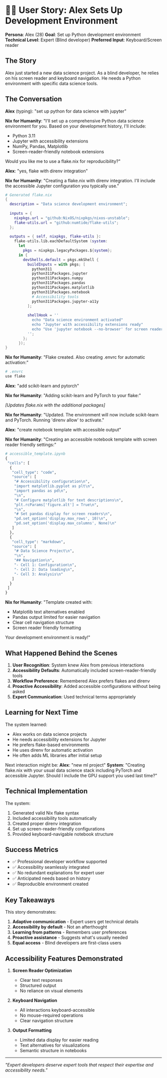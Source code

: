 # 👨‍💻 User Story: Alex Sets Up Development Environment

**Persona**: Alex (28)
**Goal**: Set up Python development environment
**Technical Level**: Expert (Blind developer)
**Preferred Input**: Keyboard/Screen reader

## The Story

Alex just started a new data science project. As a blind developer, he relies on his screen reader and keyboard navigation. He needs a Python environment with specific data science tools.

## The Conversation

**Alex** (typing): "set up python for data science with jupyter"

**Nix for Humanity**: "I'll set up a comprehensive Python data science environment for you. Based on your development history, I'll include:
- Python 3.11
- Jupyter with accessibility extensions
- NumPy, Pandas, Matplotlib
- Screen-reader-friendly notebook extensions

Would you like me to use a flake.nix for reproducibility?"

**Alex**: "yes, flake with direnv integration"

**Nix for Humanity**: "Creating a flake.nix with direnv integration. I'll include the accessible Jupyter configuration you typically use."

```nix
# Generated flake.nix
{
  description = "Data science development environment";
  
  inputs = {
    nixpkgs.url = "github:NixOS/nixpkgs/nixos-unstable";
    flake-utils.url = "github:numtide/flake-utils";
  };
  
  outputs = { self, nixpkgs, flake-utils }:
    flake-utils.lib.eachDefaultSystem (system:
      let
        pkgs = nixpkgs.legacyPackages.${system};
      in {
        devShells.default = pkgs.mkShell {
          buildInputs = with pkgs; [
            python311
            python311Packages.jupyter
            python311Packages.numpy
            python311Packages.pandas
            python311Packages.matplotlib
            python311Packages.notebook
            # Accessibility tools
            python311Packages.jupyter-a11y
          ];
          
          shellHook = ''
            echo "Data science environment activated"
            echo "Jupyter with accessibility extensions ready"
            echo "Use 'jupyter notebook --no-browser' for screen reader mode"
          '';
        };
      });
}
```

**Nix for Humanity**: "Flake created. Also creating .envrc for automatic activation:"

```bash
# .envrc
use flake
```

**Alex**: "add scikit-learn and pytorch"

**Nix for Humanity**: "Adding scikit-learn and PyTorch to your flake:"

*[Updates flake.nix with the additional packages]*

**Nix for Humanity**: "Updated. The environment will now include scikit-learn and PyTorch. Running 'direnv allow' to activate."

**Alex**: "create notebook template with accessible output"

**Nix for Humanity**: "Creating an accessible notebook template with screen reader friendly settings:"

```python
# accessible_template.ipynb
{
 "cells": [
  {
   "cell_type": "code",
   "source": [
    "# Accessibility configuration\n",
    "import matplotlib.pyplot as plt\n",
    "import pandas as pd\n",
    "\n",
    "# Configure matplotlib for text descriptions\n",
    "plt.rcParams['figure.alt'] = True\n",
    "\n",
    "# Set pandas display for screen readers\n",
    "pd.set_option('display.max_rows', 10)\n",
    "pd.set_option('display.max_columns', None)\n"
   ]
  },
  {
   "cell_type": "markdown",
   "source": [
    "# Data Science Project\n",
    "\n",
    "## Navigation\n",
    "- Cell 1: Configuration\n",
    "- Cell 2: Data loading\n",
    "- Cell 3: Analysis\n"
   ]
  }
 ]
}
```

**Nix for Humanity**: "Template created with:
- Matplotlib text alternatives enabled
- Pandas output limited for easier navigation  
- Clear cell navigation structure
- Screen reader friendly formatting

Your development environment is ready!"

## What Happened Behind the Scenes

1. **User Recognition**: System knew Alex from previous interactions
2. **Accessibility Defaults**: Automatically included screen-reader-friendly tools
3. **Workflow Preference**: Remembered Alex prefers flakes and direnv
4. **Proactive Accessibility**: Added accessible configurations without being asked
5. **Expert Communication**: Used technical terms appropriately

## Learning for Next Time

The system learned:
- Alex works on data science projects
- He needs accessibility extensions for Jupyter
- He prefers flake-based environments
- He uses direnv for automatic activation
- He often adds ML libraries after initial setup

Next interaction might be:
**Alex**: "new ml project"
**System**: "Creating flake.nix with your usual data science stack including PyTorch and accessible Jupyter. Should I include the GPU support you used last time?"

## Technical Implementation

The system:
1. Generated valid Nix flake syntax
2. Included accessibility tools automatically
3. Created proper direnv integration
4. Set up screen-reader-friendly configurations
5. Provided keyboard-navigable notebook structure

## Success Metrics

- ✅ Professional developer workflow supported
- ✅ Accessibility seamlessly integrated
- ✅ No redundant explanations for expert user
- ✅ Anticipated needs based on history
- ✅ Reproducible environment created

## Key Takeaways

This story demonstrates:
1. **Adaptive communication** - Expert users get technical details
2. **Accessibility by default** - Not an afterthought
3. **Learning from patterns** - Remembers user preferences
4. **Proactive assistance** - Suggests what's usually needed
5. **Equal access** - Blind developers are first-class users

## Accessibility Features Demonstrated

1. **Screen Reader Optimization**
   - Clear text responses
   - Structured output
   - No reliance on visual elements

2. **Keyboard Navigation**
   - All interactions keyboard-accessible
   - No mouse-required operations
   - Clear navigation structure

3. **Output Formatting**
   - Limited data display for easier reading
   - Text alternatives for visualizations
   - Semantic structure in notebooks

---

*"Expert developers deserve expert tools that respect their expertise and accessibility needs."*